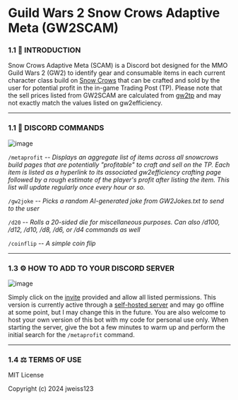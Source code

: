 # Guild Wars 2 Snow Crows Adaptive Meta (GW2SCAM)

### 1.1 📣 INTRODUCTION

Snow Crows Adaptive Meta (SCAM) is a Discord bot designed for the MMO Guild Wars 2 (GW2) to identify gear and consumable items in each current character class build on [Snow Crows](https://snowcrows.com/builds/) that can be crafted and sold by the user for potential profit in the in-game Trading Post (TP). Please note that the sell prices listed from GW2SCAM are calculated from [gw2tp](https://www.gw2tp.com/recipes) and may not exactly match the values listed on gw2efficiency. 

--------------------------------------------
### 1.1 🤖 DISCORD COMMANDS

![image](https://github.com/jweiss123/GW2SCAM/assets/142450649/d96db4b1-ec38-46da-8304-57e18e8ed008)

`/metaprofit` -- *Displays an aggregate list of items across all snowcrows build pages that are potentially "profitable" to craft and sell on the TP. Each item is listed as a hyperlink to its associated gw2efficiency crafting page followed by a rough estimate of the player's profit after listing the item. This list will update regularly once every hour or so.*

`/gw2joke` -- *Picks a random AI-generated joke from GW2Jokes.txt to send to the user*

`/d20` -- *Rolls a 20-sided die for miscellaneous purposes. Can also /d100, /d12, /d10, /d8, /d6, or /d4 commands as well*

`/coinflip` -- *A simple coin flip*

--------------------------------------------

### 1.3 ⚙️ HOW TO ADD TO YOUR DISCORD SERVER

![image](https://github.com/jweiss123/GW2SCAM/assets/142450649/0bf4a009-e91b-4ee6-ba93-fdc1b655a3c4)

Simply click on the [invite](https://discord.com/oauth2/authorize?client_id=1197690282955784192&permissions=13189778504945&scope=bot) provided and allow all listed permissions. This version is currently active through a [self-hosted server](https://bot-hosting.net/) and may go offline at some point, but I may change this in the future. You are also welcome to host your own version of this bot with my code for personal use only. When starting the server, give the bot a few minutes to warm up and perform the initial search for the `/metaprofit` command.

--------------------------------------------

### 1.4 ⚖️ TERMS OF USE

MIT License

Copyright (c) 2024 jweiss123
